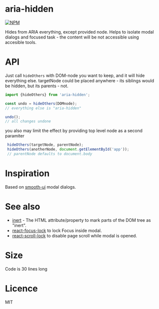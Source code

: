 aria-hidden
====
[![NPM](https://nodei.co/npm/aria-hidden.png?downloads=true&stars=true)](https://nodei.co/npm/aria-hidden/)

Hides from ARIA everything, except provided node.
Helps to isolate modal dialogs and focused task - the content will be not accessible using
accesible tools.

# API
Just call `hideOthers` with DOM-node you want to keep, and it will hide everything else.
targetNode could be placed anywhere - its siblings would be hidden, but its parents - not.
```js
import {hideOthers} from 'aria-hidden';

const undo = hideOthers(DOMnode);
// everything else is "aria-hidden"

undo();
// all changes undone
```

you also may limit the effect by providing top level node as a second paramiter
```js
 hideOthers(targetNode, parentNode);
 hideOthers(anotherNode, document.getElementById('app'));
 // parentNode defaults to document.body 
```

# Inspiration
Based on [smooth-ui](https://github.com/smooth-code/smooth-ui) modal dialogs.

# See also
- [inert](https://github.com/WICG/inert) - The HTML attribute/property to mark parts of the DOM tree as "inert".
- [react-focus-lock](https://github.com/theKashey/react-focus-lock) to lock Focus inside modal.
- [react-scroll-lock](https://github.com/theKashey/react-scroll-lock) to disable page scroll while modal is opened.

# Size 
Code is 30 lines long

# Licence 
MIT